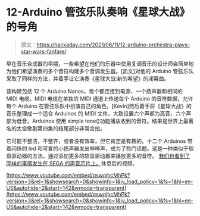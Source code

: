 # 12-Arduino 管弦乐队奏响《星球大战》的号角

> 原文：<https://hackaday.com/2021/06/11/12-arduino-orchestra-plays-star-wars-fanfare/>

早在音乐合成器的早期，一些希望在他们的乐器中使用复调音乐的设计师会简单地为他们希望演奏的多个音符构建多个音调发生器。[凯文]对他的 Arduino 管弦乐队采取了同样的方法，并着手让它演奏《星球大战:新的希望》的闭幕曲。

该构建包括 12 个 Arduino Nanos，每个都连接到电源、一个扬声器和相同的 MIDI 电缆。MIDI 电缆在单独的 MIDI 通道上传送每个 Arduino 的音符数据，允许每个 Arduino 在管弦乐队中扮演自己的角色。[Kevin]然后着手将《星球大战》的音乐整理成一个适合 Arduinos 的 MIDI 文件，大致设置六个声部为高音，六个声部为低音。Arduinos 使用 simple tone()功能播放收到的音符。结果是世界上最著名的太空歌剧第四集的结尾部分非常合拍。

它可能不整洁，不整齐，或者没有效率，但它肯定是有趣的。十二个 Arduinos 带着闪烁的 led 和可爱的小扬声器发出哔哔声，成为了热门话题。这是一种类似于软盘驱动器的方法，通过添加更多的软盘驱动器来播放更多的音符。 [我们也看到了同样的事情发生在 SEGA 的声音芯片上。](https://hackaday.com/2018/01/08/eight-segas-singing/)休息后的视频。

 [https://www.youtube.com/embed/qswqjhcMhPk?version=3&rel=1&showsearch=0&showinfo=1&iv_load_policy=1&fs=1&hl=en-US&autohide=2&start=142&wmode=transparent](https://www.youtube.com/embed/qswqjhcMhPk?version=3&rel=1&showsearch=0&showinfo=1&iv_load_policy=1&fs=1&hl=en-US&autohide=2&start=142&wmode=transparent)

